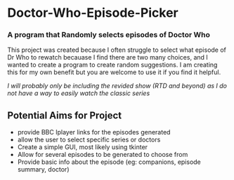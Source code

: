 # Doctor-Who-Episode-Picker
### A program that Randomly selects episodes of Doctor Who

This project was created because I often struggle to select what episode of Dr Who to rewatch becauase I find there are two many choices, and I wanted to create a program to create random suggestions. I am creating this for my own benefit but you are welcome to use it if you find it helpful.

*I will probably only be including the revided show (RTD and beyond) as I do not have a way to easily watch the classic series*

## Potential Aims for Project
- provide BBC Iplayer links for the episodes generated
- allow the user to select specific series or doctors
- Create a simple GUI, most likely using tkinter
- Allow for several episodes to be generated to choose from
- Provide basic info about the episode (eg: companions, episode summary, doctor)

